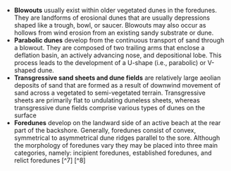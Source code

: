 - **Blowouts** usually exist within older vegetated dunes in the foredunes. They are landforms of erosional dunes that are usually depressions shaped like a trough, bowl, or saucer. Blowouts may also occur as hollows from wind erosion from an existing sandy substrate or dune.
- **Parabolic dunes** develop from the continuous transport of sand through a blowout. They are composed of two trailing arms that enclose a deflation basin, an actively advancing nose, and depositional lobe. This process leads to the development of a U-shape (i.e., parabolic) or V-shaped dune.
- **Transgressive sand sheets and dune fields** are relatively large aeolian deposits of sand that are formed as a result of downwind movement of sand across a vegetated to semi-vegetated terrain. Transgressive sheets are primarily flat to undulating duneless sheets, whereas transgressive dune fields comprise various types of dunes on the surface 
- **Foredunes** develop on the landward side of an active beach at the rear part of the backshore. Generally, foredunes consist of convex, symmetrical to asymmetrical dune ridges parallel to the sore. Although the morphology of foredunes vary they may be placed into three main categories, namely: incipient foredunes, established foredunes, and relict foredunes [^7] [^8]
